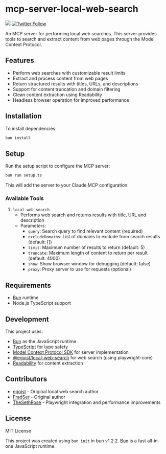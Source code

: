 # mcp-server-local-web-search

![](https://img.shields.io/badge/A%20FRAD%20PRODUCT-WIP-yellow) [![Twitter Follow](https://img.shields.io/twitter/follow/FradSer?style=social)](https://twitter.com/FradSer)

An MCP server for performing local web searches. This server provides tools to search and extract content from web pages through the Model Context Protocol.

## Features

- Perform web searches with customizable result limits
- Extract and process content from web pages
- Return structured results with titles, URLs, and descriptions
- Support for content truncation and domain filtering
- Clean content extraction using Readability
- Headless browser operation for improved performance

## Installation

To install dependencies:

```bash
bun install
```

## Setup

Run the setup script to configure the MCP server:

```bash
bun run setup.ts
```

This will add the server to your Claude MCP configuration.

### Available Tools

1. `local_web_search`
   - Performs web search and returns results with title, URL and description
   - Parameters:
     - `query`: Search query to find relevant content (required)
     - `excludeDomains`: List of domains to exclude from search results (default: [])
     - `limit`: Maximum number of results to return (default: 5)
     - `truncate`: Maximum length of content to return per result (default: 4000)
     - `show`: Show browser window for debugging (default: false)
     - `proxy`: Proxy server to use for requests (optional)

## Requirements

- [Bun](https://bun.sh) runtime
- Node.js TypeScript support

## Development

This project uses:

- [Bun](https://bun.sh) as the JavaScript runtime
- [TypeScript](https://www.typescriptlang.org/) for type safety
- [Model Context Protocol SDK](https://github.com/modelcontextprotocol/sdk) for server implementation
- [@egoist/local-web-search](https://github.com/egoist/local-web-search/) for web search (using playwright-core)
- [Readability](https://github.com/mozilla/readability) for content extraction

## Contributors
- [egoist](https://github.com/egoist) - Original local web search author
- [FradSer](https://github.com/FradSer) - Original author
- [TheSethRose](https://github.com/TheSethRose) - Playwright integration and performance improvements

## License

MIT License

This project was created using `bun init` in bun v1.2.2. [Bun](https://bun.sh) is a fast all-in-one JavaScript runtime.
